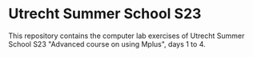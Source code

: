 # Utrecht Summer School S23
This repository contains the computer lab exercises of Utrecht Summer School S23 "Advanced course on using Mplus", days 1 to 4.
